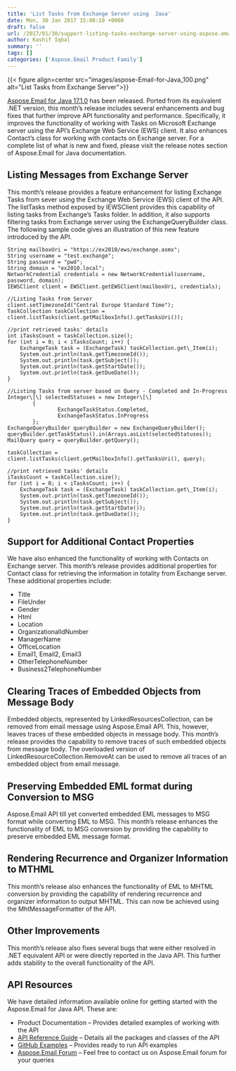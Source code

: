 ```yaml
---
title: 'List Tasks from Exchange Server using  Java'
date: Mon, 30 Jan 2017 15:08:10 +0000
draft: false
url: /2017/01/30/support-listing-tasks-exchange-server-using-aspose.email-java-17.1.0/
author: Kashif Iqbal
summary: ''
tags: []
categories: ['Aspose.Email Product Family']
---
```




{{< figure align=center src="images/aspose-Email-for-Java_100.png" alt="List Tasks from Exchange Server">}}


[Aspose.Email for Java 17.1.0][1] has been released. Ported from its equivalent .NET version, this month’s release includes several enhancements and bug fixes that further improve API functionality and performance. Specifically, it improves the functionality of working with Tasks on Microsoft Exchange server using the API’s Exchange Web Service (EWS) client. It also enhances Contact’s class for working with contacts on Exchange server. For a complete list of what is new and fixed, please visit the release notes section of Aspose.Email for Java documentation.

## **Listing Messages from Exchange Server**

This month’s release provides a feature enhancement for listing Exchange Tasks from sever using the Exchange Web Service (EWS) client of the API. The listTasks method exposed by IEWSClient provides this capability of listing tasks from Exchange’s Tasks folder. In addition, it also supports filtering tasks from Exchange server using the ExchangeQueryBuilder class. The following sample code gives an illustration of this new feature introduced by the API.

```
String mailboxUri = "https://ex2010/ews/exchange.asmx";
String username = "test.exchange";
String password = "pwd";
String domain = "ex2010.local";
NetworkCredential credentials = new NetworkCredential(username, password, domain);
IEWSClient client = EWSClient.getEWSClient(mailboxUri, credentials);

//Listing Tasks from Server
client.setTimezoneId("Central Europe Standard Time");
TaskCollection taskCollection = client.listTasks(client.getMailboxInfo().getTasksUri());

//print retrieved tasks' details
int iTasksCount = taskCollection.size();
for (int i = 0; i < iTasksCount; i++) {
    ExchangeTask task = (ExchangeTask) taskCollection.get\_Item(i);
    System.out.println(task.getTimezoneId());
    System.out.println(task.getSubject());
    System.out.println(task.getStartDate());
    System.out.println(task.getDueDate());
}

//Listing Tasks from server based on Query - Completed and In-Progress
Integer\[\] selectedStatuses = new Integer\[\]
        {
                ExchangeTaskStatus.Completed,
                ExchangeTaskStatus.InProgress
        };
ExchangeQueryBuilder queryBuilder = new ExchangeQueryBuilder();
queryBuilder.getTaskStatus().in(Arrays.asList(selectedStatuses));
MailQuery query = queryBuilder.getQuery();

taskCollection = client.listTasks(client.getMailboxInfo().getTasksUri(), query);

//print retrieved tasks' details
iTasksCount = taskCollection.size();
for (int i = 0; i < iTasksCount; i++) {
    ExchangeTask task = (ExchangeTask) taskCollection.get\_Item(i);
    System.out.println(task.getTimezoneId());
    System.out.println(task.getSubject());
    System.out.println(task.getStartDate());
    System.out.println(task.getDueDate());
}

```

## **Support for Additional Contact Properties**

We have also enhanced the functionality of working with Contacts on Exchange server. This month’s release provides additional properties for Contact class for retrieving the information in totality from Exchange server. These additional properties include:

*   Title
*   FileUnder
*   Gender
*   Html
*   Location
*   OrganizationalIdNumber
*   ManagerName
*   OfficeLocation
*   Email1, Email2, Email3
*   OtherTelephoneNumber
*   Business2TelephoneNumber

## **Clearing Traces of Embedded Objects from Message Body**

Embedded objects, represented by LinkedResourcesCollection, can be removed from email message using Aspose.Email API. This, however, leaves traces of these embedded objects in message body. This month’s release provides the capability to remove traces of such embedded objects from message body. The overloaded version of LinkedResourceCollection.RemoveAt can be used to remove all traces of an embedded object from email message.

## **Preserving Embedded EML format during Conversion to MSG**

Aspose.Email API till yet converted embedded EML messages to MSG format while converting EML to MSG. This month’s release enhances the functionality of EML to MSG conversion by providing the capability to preserve embedded EML message format.

## **Rendering Recurrence and Organizer Information to MTHML**

This month’s release also enhances the functionality of EML to MHTML conversion by providing the capability of rendering recurrence and organizer information to output MHTML. This can now be achieved using the MhtMessageFormatter of the API.

## Other Improvements

This month’s release also fixes several bugs that were either resolved in .NET equivalent API or were directly reported in the Java API. This further adds stability to the overall functionality of the API.

## API Resources

We have detailed information available online for getting started with the Aspose.Email for Java API. These are:

*   Product Documentation – Provides detailed examples of working with the API
*   [API Reference Guide][2] – Details all the packages and classes of the API
*   [GitHub Examples][3] – Provides ready to run API examples
*   [Aspose.Email Forum][4] – Feel free to contact us on Aspose.Email forum for your queries




[1]: http://www.aspose.com/downloads/email/java
[2]: http://www.aspose.com/api/java/email
[3]: https://github.com/aspose-email/Aspose.Email-for-Java
[4]: https://forum.aspose.com/c/email




